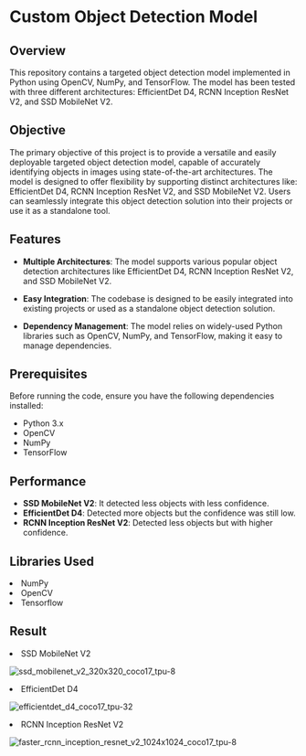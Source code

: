 # Custom Object Detection Model

## Overview

This repository contains a targeted object detection model implemented in Python using OpenCV, NumPy, and TensorFlow. The model has been tested with three different architectures: EfficientDet D4, RCNN Inception ResNet V2, and SSD MobileNet V2.

## Objective

The primary objective of this project is to provide a versatile and easily deployable targeted object detection model, capable of accurately identifying objects in images using state-of-the-art architectures. The model is designed to offer flexibility by supporting distinct architectures like: EfficientDet D4, RCNN Inception ResNet V2, and SSD MobileNet V2. Users can seamlessly integrate this object detection solution into their projects or use it as a standalone tool.

## Features

- **Multiple Architectures**: The model supports various popular object detection architectures like EfficientDet D4, RCNN Inception ResNet V2, and SSD MobileNet V2.

- **Easy Integration**: The codebase is designed to be easily integrated into existing projects or used as a standalone object detection solution.

- **Dependency Management**: The model relies on widely-used Python libraries such as OpenCV, NumPy, and TensorFlow, making it easy to manage dependencies.

## Prerequisites

Before running the code, ensure you have the following dependencies installed:

- Python 3.x
- OpenCV
- NumPy
- TensorFlow

## Performance

- **SSD MobileNet V2**: It detected less objects with less confidence.
- **EfficientDet D4**: Detected more objects but the confidence was still low.
- **RCNN Inception ResNet V2**: Detected less objects but with higher confidence.

## Libraries Used
<li>NumPy</li>
<li>OpenCV</li>
<li>Tensorflow</li>

## Result
<li>SSD MobileNet V2</li>

![ssd_mobilenet_v2_320x320_coco17_tpu-8](https://github.com/nadgawd/Custom-Object-Detection/assets/130206961/cc95bad8-67cb-46cb-bfc0-73915c445a7e)

<li>EfficientDet D4</li>

![efficientdet_d4_coco17_tpu-32](https://github.com/nadgawd/Custom-Object-Detection/assets/130206961/154e607c-1b9c-4b0d-99cc-047974bcd6e1)

<li>RCNN Inception ResNet V2</li>

![faster_rcnn_inception_resnet_v2_1024x1024_coco17_tpu-8](https://github.com/nadgawd/Custom-Object-Detection/assets/130206961/368c1440-277f-429a-b82c-ac7af9edfbd4)

